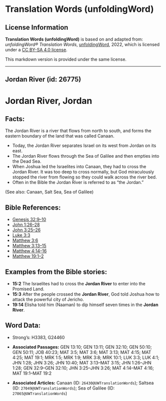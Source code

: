 # Translation Words (unfoldingWord)

## License Information

**Translation Words (unfoldingWord)** is based on and adapted from: _unfoldingWord® Translation Words_, [unfoldingWord](https://unfoldingword.org/utw), 2022, which is licensed under a [CC BY-SA 4.0 license](https://creativecommons.org/licenses/by-sa/4.0/legalcode.en).

This markdown version is provided under the same license.



--------------------------------

## Jordan River (id: 26775)

Jordan River, Jordan
====================

Facts:
------

The Jordan River is a river that flows from north to south, and forms the eastern boundary of the land that was called Canaan.

* Today, the Jordan River separates Israel on its west from Jordan on its east.
* The Jordan River flows through the Sea of Galilee and then empties into the Dead Sea.
* When Joshua led the Israelites into Canaan, they had to cross the Jordan River. It was too deep to cross normally, but God miraculously stopped the river from flowing so they could walk across the river bed.
* Often in the Bible the Jordan River is referred to as “the Jordan.”

(See also: Canaan, Salt Sea, Sea of Galilee)

Bible References:
-----------------

* [Genesis 32:9–10](https://ref.ly/Gen32:9-Gen32:10)
* [John 1:26–28](https://ref.ly/John1:26-John1:28)
* [John 3:25–26](https://ref.ly/John3:25-John3:26)
* [Luke 3:3](https://ref.ly/Luke3:3)
* [Matthew 3:6](https://ref.ly/Matt3:6)
* [Matthew 3:13–15](https://ref.ly/Matt3:13-Matt3:15)
* [Matthew 4:14–16](https://ref.ly/Matt4:14-Matt4:16)
* [Matthew 19:1–2](https://ref.ly/Matt19:1-Matt19:2)

Examples from the Bible stories:
--------------------------------

* **15:2** The Israelites had to cross the **Jordan River** to enter into the Promised Land.
* **15:3** After the people crossed the **Jordan River**, God told Joshua how to attack the powerful city of Jericho.
* **19:14** Elisha told him (Naaman) to dip himself seven times in the **Jordan River**.

Word Data:
----------

* Strong’s: H3383, G24460

* **Associated Passages:** GEN 13:10; GEN 13:11; GEN 32:10; GEN 50:10; GEN 50:11; JOB 40:23; MAT 3:5; MAT 3:6; MAT 3:13; MAT 4:15; MAT 4:25; MAT 19:1; MRK 1:5; MRK 1:9; MRK 3:8; MRK 10:1; LUK 3:3; LUK 4:1; JHN 1:28; JHN 3:26; JHN 10:40; MAT 3:13–MAT 3:15; JHN 1:26–JHN 1:28; GEN 32:9–GEN 32:10; JHN 3:25–JHN 3:26; MAT 4:14–MAT 4:16; MAT 19:1–MAT 19:2
* **Associated Articles:** Canaan (ID: `26430@UWTranslationWords`); Saltsea (ID: `27049@UWTranslationWords`); Sea of Galilee (ID: `27065@UWTranslationWords`)

